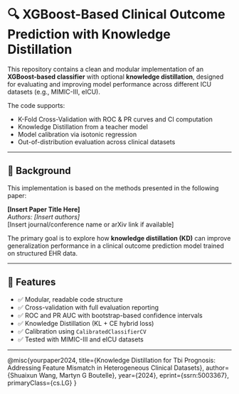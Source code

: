 # 🔍 XGBoost-Based Clinical Outcome Prediction with Knowledge Distillation

This repository contains a clean and modular implementation of an **XGBoost-based classifier** with optional **knowledge distillation**, designed for evaluating and improving model performance across different ICU datasets (e.g., MIMIC-III, eICU).

The code supports:
- K-Fold Cross-Validation with ROC & PR curves and CI computation
- Knowledge Distillation from a teacher model
- Model calibration via isotonic regression
- Out-of-distribution evaluation across clinical datasets

---

## 🧠 Background

This implementation is based on the methods presented in the following paper:

**[Insert Paper Title Here]**  
*Authors: [Insert authors]*  
[Insert journal/conference name or arXiv link if available]

The primary goal is to explore how **knowledge distillation (KD)** can improve generalization performance in a clinical outcome prediction model trained on structured EHR data.

---

## 🚀 Features

- ✅ Modular, readable code structure
- ✅ Cross-validation with full evaluation reporting
- ✅ ROC and PR AUC with bootstrap-based confidence intervals
- ✅ Knowledge Distillation (KL + CE hybrid loss)
- ✅ Calibration using `CalibratedClassifierCV`
- ✅ Tested with MIMIC-III and eICU datasets

---

@misc{yourpaper2024,
  title={Knowledge Distillation for Tbi Prognosis: Addressing Feature Mismatch in Heterogeneous Clinical Datasets},
  author={Shuaixun Wang, Martyn G Boutelle},
  year={2024},
  eprint={ssrn:5003367},
  primaryClass={cs.LG}
}


